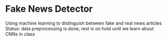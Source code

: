 # Fake News Detector
Using machine learning to distinguish between fake and real news articles
Status: data preprocessing is done, rest is on hold until we learn about CNNs in class
